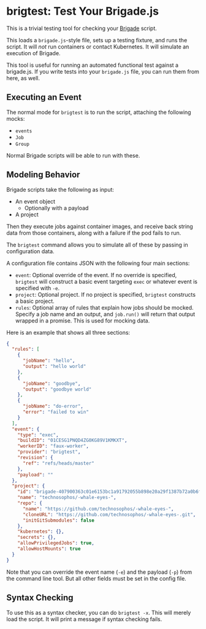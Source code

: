 # brigtest: Test Your Brigade.js

This is a trivial testing tool for checking your [Brigade](https://brigade.sh) script.

This loads a `brigade.js`-style file, sets up a testing fixture, and runs the
script. It will _not_ run containers or contact Kubernetes. It will simulate
an execution of Brigade.

This tool is useful for running an automated functional test against a brigade.js.
If you write tests into your `brigade.js` file, you can run them from here, as
well.

## Executing an Event

The normal mode for `brigtest` is to run the script, attaching the following
mocks:

- `events`
- `Job`
- `Group`

Normal Brigade scripts will be able to run with these.

## Modeling Behavior

Brigade scripts take the following as input:

- An event object
  - Optionally with a payload
- A project

Then they execute jobs against container images, and receive back string data
from those containers, along with a failure if the pod fails to run.

The `brigtest` command allows you to simulate all of these by passing in configuration
data.

A configuration file contains JSON with the following four main sections:

- `event`: Optional override of the event. If no override is specified, `brigtest`
  will construct a basic event targeting `exec` or whatever event is specified with `-e`.
- `project`: Optional project. If no project is specified, `brigtest` constructs a
  basic project.
- `rules`: Optional array of rules that explain how jobs should be mocked. Specify
  a job name and an output, and `job.run()` will return that output wrapped in a
  promise. This is used for mocking data.

Here is an example that shows all three sections:

```json
{
  "rules": [
    {
      "jobName": "hello",
      "output": "hello world"
    },
    {
      "jobName": "goodbye",
      "output": "goodbye world"
    },
    {
      "jobName": "do-error",
      "error": "failed to win"
    }
  ],
  "event": {
    "type": "exec",
    "buildID": "01CESG1PNQD4ZG0KG89V1KMKXT",
    "workerID": "faux-worker",
    "provider": "brigtest",
    "revision": {
      "ref": "refs/heads/master"
    },
    "payload": ""
  },
  "project": {
    "id": "brigade-407900363c01e6153bc1a91792055b898e20a29f1387b72a0b6f00",
    "name": "technosophos/-whale-eyes-",
    "repo": {
      "name": "https://github.com/technosophos/-whale-eyes-",
      "cloneURL": "https://github.com/technosophos/-whale-eyes-.git",
      "initGitSubmodules": false
    },
    "kubernetes": {},
    "secrets": {},
    "allowPrivilegedJobs": true,
    "allowHostMounts": true
  }
}
```

Note that you can override the event name (`-e`) and the payload (`-p`) from the
command line tool. But all other fields must be set in the config file.

## Syntax Checking

To use this as a syntax checker, you can do `brigtest -x`. This will merely
load the script. It will print a message if syntax checking fails.

